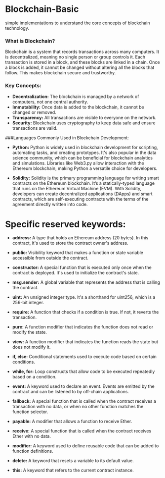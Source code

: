 # Blockchain-Basic 
simple implementations to understand the core concepts of blockchain technology. 

### What is Blockchain?

Blockchain is a system that records transactions across many computers. It is decentralized, meaning no single person or group controls it. Each transaction is stored in a block, and these blocks are linked in a chain. Once a block is added, it cannot be changed without altering all the blocks that follow. This makes blockchain secure and trustworthy.

### Key Concepts:
- **Decentralization:** The blockchain is managed by a network of computers, not one central authority.
- **Immutability:** Once data is added to the blockchain, it cannot be changed or removed.
- **Transparency:** All transactions are visible to everyone on the network.
- **Security:** Blockchain uses cryptography to keep data safe and ensure transactions are valid.

###Languages Commonly Used in Blockchain Development:
 
- **Python:** 
        Python is widely used in blockchain development for scripting, automating tasks, and creating prototypes. It's also popular in the data science community, which can be beneficial for blockchain analytics and simulations.
        Libraries like Web3.py allow interaction with the Ethereum blockchain, making Python a versatile choice for developers.

- **Solidity:** 
        Solidity is the primary programming language for writing smart contracts on the Ethereum blockchain. It’s a statically-typed language that runs on the Ethereum Virtual Machine (EVM).
        With Solidity, developers can create decentralized applications (DApps) and smart contracts, which are self-executing contracts with the terms of the agreement directly written into code.

# Specific reserved keywords:

- **address:**  A type that holds an Ethereum address (20 bytes). In this contract, it's used to store the contract owner's address.

- **public:**  Visibility keyword that makes a function or state variable accessible from outside the contract.

- **constructor:**  A special function that is executed only once when the contract is deployed. It's used to initialize the contract's state.

- **msg.sender:**  A global variable that represents the address that is calling the contract.

- **uint:**  An unsigned integer type. It's a shorthand for uint256, which is a 256-bit integer.

- **require:**  A function that checks if a condition is true. If not, it reverts the transaction.

- **pure:**  A function modifier that indicates the function does not read or modify the state.

- **view:**  A function modifier that indicates the function reads the state but does not modify it.

- **if, else:**  Conditional statements used to execute code based on certain conditions.

- **while, for:**  Loop constructs that allow code to be executed repeatedly based on a condition.

- **event:**  A keyword used to declare an event. Events are emitted by the contract and can be listened to by off-chain applications.

- **fallback:**  A special function that is called when the contract receives a transaction with no data, or when no other function matches the function selector.

- **payable:**  A modifier that allows a function to receive Ether.

- **receive:**  A special function that is called when the contract receives Ether with no data.

- **modifier:**  A keyword used to define reusable code that can be added to function definitions.

- **delete:**  A keyword that resets a variable to its default value.

- **this:**  A keyword that refers to the current contract instance.
